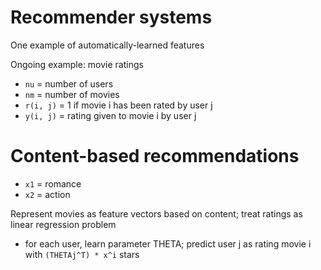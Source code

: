 # Recommender systems
One example of automatically-learned features

Ongoing example: movie ratings

* `nu` = number of users
* `nm` = number of movies
* `r(i, j)` = 1 if movie i has been rated by user j
* `y(i, j)` = rating given to movie i by user j

# Content-based recommendations
* `x1` = romance
* `x2` = action

Represent movies as feature vectors based on content; treat ratings as linear regression problem

* for each user, learn parameter THETA; predict user j as rating movie i with `(THETAj^T) * x^i` stars

